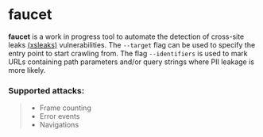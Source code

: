 # faucet
**faucet** is a work in progress tool to automate the detection of cross-site leaks [(xsleaks)](https://xsleaks.dev/) vulnerabilities. The `--target` flag can be used to specify the entry point to start crawling from. The flag `--identifiers` is used to mark URLs containing path parameters and/or query strings where PII leakage is more likely.
### Supported attacks:
> - Frame counting
> - Error events
> - Navigations

